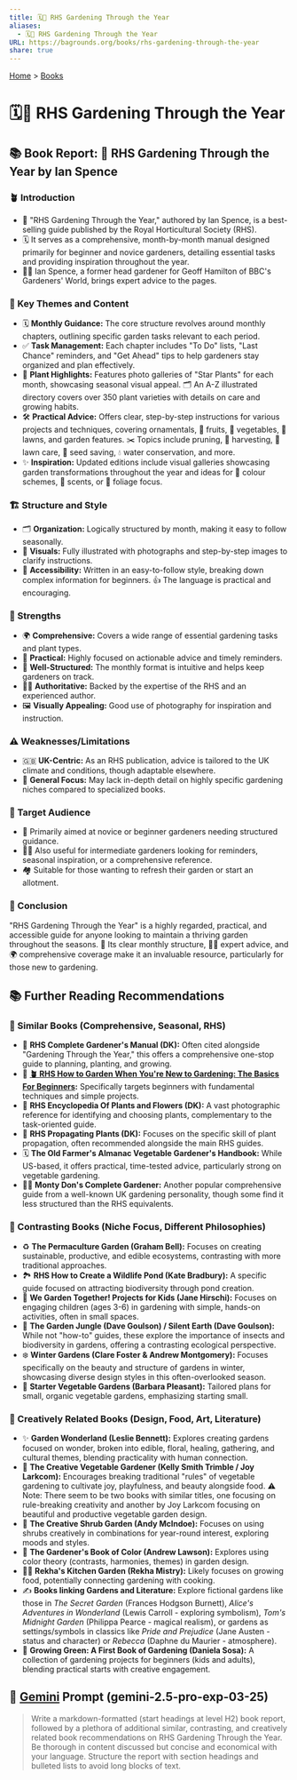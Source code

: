```yaml
---
title: 🗓️🌷 RHS Gardening Through the Year
aliases:
  - 🗓️🌷 RHS Gardening Through the Year
URL: https://bagrounds.org/books/rhs-gardening-through-the-year
share: true
---
```

[Home](../index.md) > [Books](./index.md)  
# 🗓️🌷 RHS Gardening Through the Year  
## 📚 Book Report: 🌻 RHS Gardening Through the Year by Ian Spence  
  
### 🪴 Introduction  
* 📖 "RHS Gardening Through the Year," authored by Ian Spence, is a best-selling guide published by the Royal Horticultural Society (RHS).  
* 🗓️ It serves as a comprehensive, month-by-month manual designed primarily for beginner and novice gardeners, detailing essential tasks and providing inspiration throughout the year.  
* 🧑‍🌾 Ian Spence, a former head gardener for Geoff Hamilton of BBC's Gardeners' World, brings expert advice to the pages.  
  
### 🔑 Key Themes and Content  
* 🗓️ **Monthly Guidance:** The core structure revolves around monthly chapters, outlining specific garden tasks relevant to each period.  
* ✅ **Task Management:** Each chapter includes "To Do" lists, "Last Chance" reminders, and "Get Ahead" tips to help gardeners stay organized and plan effectively.  
* 🌸 **Plant Highlights:** Features photo galleries of "Star Plants" for each month, showcasing seasonal visual appeal. 🗂️ An A-Z illustrated directory covers over 350 plant varieties with details on care and growing habits.  
* 🛠️ **Practical Advice:** Offers clear, step-by-step instructions for various projects and techniques, covering ornamentals, 🍎 fruits, 🥕 vegetables, 🌿 lawns, and garden features. ✂️ Topics include pruning, 🧺 harvesting, 🚜 lawn care, 🌱 seed saving, 💧 water conservation, and more.  
* ✨ **Inspiration:** Updated editions include visual galleries showcasing garden transformations throughout the year and ideas for 🌈 colour schemes, 👃 scents, or 🍃 foliage focus.  
  
### 🏗️ Structure and Style  
* 🗂️ **Organization:** Logically structured by month, making it easy to follow seasonally.  
* 📸 **Visuals:** Fully illustrated with photographs and step-by-step images to clarify instructions.  
* 📝 **Accessibility:** Written in an easy-to-follow style, breaking down complex information for beginners. 👍 The language is practical and encouraging.  
  
### 💪 Strengths  
* 🌍 **Comprehensive:** Covers a wide range of essential gardening tasks and plant types.  
* 🎯 **Practical:** Highly focused on actionable advice and timely reminders.  
* 📐 **Well-Structured:** The monthly format is intuitive and helps keep gardeners on track.  
* 👨‍🌾 **Authoritative:** Backed by the expertise of the RHS and an experienced author.  
* 🖼️ **Visually Appealing:** Good use of photography for inspiration and instruction.  
  
### ⚠️ Weaknesses/Limitations  
* 🇬🇧 **UK-Centric:** As an RHS publication, advice is tailored to the UK climate and conditions, though adaptable elsewhere.  
* 🎯 **General Focus:** May lack in-depth detail on highly specific gardening niches compared to specialized books.  
  
### 🎯 Target Audience  
* 🌱 Primarily aimed at novice or beginner gardeners needing structured guidance.  
* 🧑‍🌾 Also useful for intermediate gardeners looking for reminders, seasonal inspiration, or a comprehensive reference.  
* 🏘️ Suitable for those wanting to refresh their garden or start an allotment.  
  
### 📝 Conclusion  
"RHS Gardening Through the Year" is a highly regarded, practical, and accessible guide for anyone looking to maintain a thriving garden throughout the seasons. 📖 Its clear monthly structure, 🧑‍🌾 expert advice, and 🌍 comprehensive coverage make it an invaluable resource, particularly for those new to gardening.  
  
## 📚 Further Reading Recommendations  
  
### 📖 Similar Books (Comprehensive, Seasonal, RHS)  
* 📕 **RHS Complete Gardener's Manual (DK):** Often cited alongside "Gardening Through the Year," this offers a comprehensive one-stop guide to planning, planting, and growing.  
* 📗 **[🪴 RHS How to Garden When You're New to Gardening: The Basics For Beginners](./rhs-how-to-garden-when-youre-new-to-gardening-the-basics-for-beginners.md):** Specifically targets beginners with fundamental techniques and simple projects.  
* 📒 **RHS Encyclopedia Of Plants and Flowers (DK):** A vast photographic reference for identifying and choosing plants, complementary to the task-oriented guide.  
* 📘 **RHS Propagating Plants (DK):** Focuses on the specific skill of plant propagation, often recommended alongside the main RHS guides.  
* 🗓️ **The Old Farmer's Almanac Vegetable Gardener's Handbook:** While US-based, it offers practical, time-tested advice, particularly strong on vegetable gardening.  
* 🧑‍🌾 **Monty Don's Complete Gardener:** Another popular comprehensive guide from a well-known UK gardening personality, though some find it less structured than the RHS equivalents.  
  
### 🌱 Contrasting Books (Niche Focus, Different Philosophies)  
* ♻️ **The Permaculture Garden (Graham Bell):** Focuses on creating sustainable, productive, and edible ecosystems, contrasting with more traditional approaches.  
* 🏞️ **RHS How to Create a Wildlife Pond (Kate Bradbury):** A specific guide focused on attracting biodiversity through pond creation.  
* 🧒 **We Garden Together! Projects for Kids (Jane Hirschi):** Focuses on engaging children (ages 3-6) in gardening with simple, hands-on activities, often in small spaces.  
* 🐛 **The Garden Jungle (Dave Goulson) / Silent Earth (Dave Goulson):** While not "how-to" guides, these explore the importance of insects and biodiversity in gardens, offering a contrasting ecological perspective.  
* ❄️ **Winter Gardens (Clare Foster & Andrew Montgomery):** Focuses specifically on the beauty and structure of gardens in winter, showcasing diverse design styles in this often-overlooked season.  
* 🥕 **Starter Vegetable Gardens (Barbara Pleasant):** Tailored plans for small, organic vegetable gardens, emphasizing starting small.  
  
### 🎨 Creatively Related Books (Design, Food, Art, Literature)  
* ✨ **Garden Wonderland (Leslie Bennett):** Explores creating gardens focused on wonder, broken into edible, floral, healing, gathering, and cultural themes, blending practicality with human connection.  
* 🎨 **The Creative Vegetable Gardener (Kelly Smith Trimble / Joy Larkcom):** Encourages breaking traditional "rules" of vegetable gardening to cultivate joy, playfulness, and beauty alongside food. ⚠️ Note: There seem to be two books with similar titles, one focusing on rule-breaking creativity and another by Joy Larkcom focusing on beautiful and productive vegetable garden design.  
* 🌳 **The Creative Shrub Garden (Andy McIndoe):** Focuses on using shrubs creatively in combinations for year-round interest, exploring moods and styles.  
* 🌈 **The Gardener's Book of Color (Andrew Lawson):** Explores using color theory (contrasts, harmonies, themes) in garden design.  
* 🧑‍🍳 **Rekha's Kitchen Garden (Rekha Mistry):** Likely focuses on growing food, potentially connecting gardening with cooking.  
* ✍️ **Books linking Gardens and Literature:** Explore fictional gardens like those in *The Secret Garden* (Frances Hodgson Burnett), *Alice's Adventures in Wonderland* (Lewis Carroll - exploring symbolism), *Tom's Midnight Garden* (Philippa Pearce - magical realism), or gardens as settings/symbols in classics like *Pride and Prejudice* (Jane Austen - status and character) or *Rebecca* (Daphne du Maurier - atmosphere).  
* 👶 **Growing Green: A First Book of Gardening (Daniela Sosa):** A collection of gardening projects for beginners (kids and adults), blending practical starts with creative engagement.  
  
## 💬 [Gemini](../software/gemini.md) Prompt (gemini-2.5-pro-exp-03-25)  
> Write a markdown-formatted (start headings at level H2) book report, followed by a plethora of additional similar, contrasting, and creatively related book recommendations on RHS Gardening Through the Year. Be thorough in content discussed but concise and economical with your language. Structure the report with section headings and bulleted lists to avoid long blocks of text.